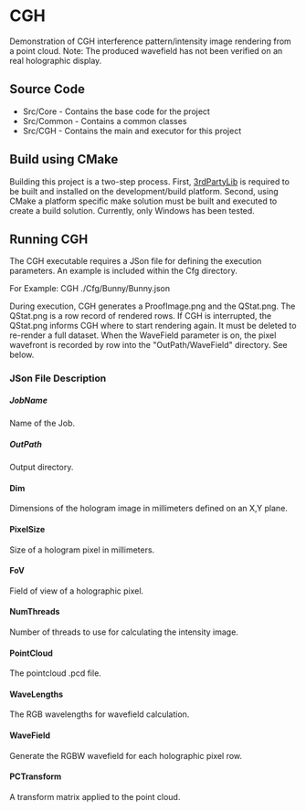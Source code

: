 # CGH
Demonstration of CGH interference pattern/intensity image rendering from a point cloud.  Note: The produced wavefield has not been verified on an real holographic display.

## Source Code
* Src/Core - Contains the base code for the project
* Src/Common - Contains a common classes
* Src/CGH - Contains the main and executor for this project

## Build using CMake
Building this project is a two-step process.  First, [3rdPartyLib](https://github.com/TLBurnett3/3rdPartyLibs) is required to be built and installed on the development/build platform.  Second, using CMake a platform specific make solution must be built and executed to create a build solution.  Currently, only Windows has been tested.

## Running CGH
The CGH executable requires a JSon file for defining the execution parameters.  An example is included within the Cfg directory.

For Example: CGH ./Cfg/Bunny/Bunny.json

During execution, CGH generates a ProofImage.png and the QStat.png.  The QStat.png is a row record of rendered rows.  If CGH is interrupted, the QStat.png informs CGH where to start rendering again.  It must be deleted to re-render a full dataset.
When the WaveField parameter is on, the pixel wavefront is recorded by row into the "OutPath/WaveField" directory.  See below.

### JSon File Description

##### JobName
Name of the Job.

##### OutPath
Output directory.

#### Dim
Dimensions of the hologram image in millimeters defined on an X,Y plane.

#### PixelSize
Size of a hologram pixel in millimeters.

#### FoV
Field of view of a holographic pixel.

#### NumThreads
Number of threads to use for calculating the intensity image.

#### PointCloud
The pointcloud .pcd file.

#### WaveLengths
The RGB wavelengths for wavefield calculation.

#### WaveField
Generate the RGBW wavefield for each holographic pixel row.

#### PCTransform
A transform matrix applied to the point cloud.


